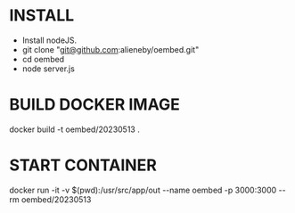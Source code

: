 # INSTALL

- Install nodeJS.
- git clone "git@github.com:alieneby/oembed.git"
- cd oembed
- node server.js

# BUILD DOCKER IMAGE
docker build -t oembed/20230513 .

# START CONTAINER
docker run -it -v $(pwd):/usr/src/app/out --name oembed -p 3000:3000 --rm oembed/20230513


